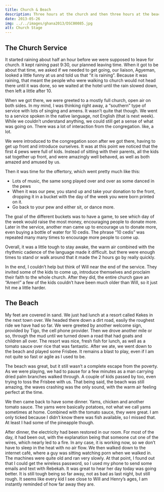 ```yaml
---
title: Church & Beach
description: Three hours at the church and then three hours at the beach
date: 2013-05-26
img: ../../images/ghana2013/DSC00085.jpg
alt: Church Stage
---
```


## The Church Service

It started raining about half an hour before we were supposed to leave for church. It kept raining past 9:30, our planned leaving time. When it got to be about that time, we asked if we needed to get going, our liaison, Agyeman, looked a little funny at us and told us that “it is raining”. Because it was raining, that meant the people who were walking to church would not head there until it was done, so we waited at the hotel until the rain slowed down, then left a little after 10.

When we got there, we were greeted to a mostly full church, open air on both sides. In my mind, I was thinking right away, a “southern” type of service with lots of singing and amens. It wasn’t quite that though. We went to a service spoken in the native language, not English (that is next week). While we couldn’t understand anything, we could still get a sense of what was going on. There was a lot of interaction from the congregation. like, a lot.

We were introduced to the congregation soon after we got there, having to get up front and introduce ourselves. It was at this point we noticed that the first 4 pews were full of kids. Instead of sitting with their parents, all the kids sat together up front, and were amazingly well behaved, as well as both amazed and amused by us.

Then it was time for the offertory, which went pretty much like this:

* Lots of music, the same song played over and over as some danced in the pews
* When it was our pew, you stand up and take your donation to the front, dropping it in a bucket with the day of the week you were born printed on it.
* Go back to your pew and either sit, or dance more.

The goal of the different buckets was to have a game, to see which day of the week would raise the most money, encouraging people to donate more. Later in the service, another man came up to encourage us to donate more, even buying a bottle of water for 10 cedis. The phrase “10 cedis” was repeated many many times to encourage more people to come up.

Overall, it was a little tough to stay awake, the warm air combined with the rhythmic cadence of the language made it difficult. but there were enough times to stand or walk around that it made the 2 hours go by really quickly.

In the end, I couldn’t help but think of Will near the end of the service. They invited some of the kids to come up, introduce themselves and proclaim their faith to the whole church. After they did, the entire church gave an “Amen!” a few of the kids couldn’t have been much older than Will, so it just hit me a little harder.

## The Beach

My feet are covered in sand. We just had lunch at a resort called Kekes in the next town over. We headed there down a dirt road, easily the roughest ride we have had so far. We were greeted by another welcome sign, provided by Tigo, the cell phone provider. Then we drove another mile or so, through the mud until we turned down a road that had goats and children all over. The resort was nice, fresh fish for lunch, as well as a tomato sauce over rice that was fantastic. After we ate, we went down to the beach and played some Frisbee. It remains a blast to play, even if I am not quite so fast or agile as I used to be.

The beach was great, but it still wasn’t a complete escape from the poverty. As we were playing, we had to pause for a few minutes as a man carrying dried palm branches walked through. A couple of kids passed by too, even trying to toss the Frisbee with us. That being said, the beach was still amazing, the waves crashing was the only sound, with the warm air feeling perfect at the time.

We then came back to have some dinner. Yams, chicken and another tomato sauce. The yams were basically potatoes, not what we call yams sometimes at home. Combined with the tomato sauce, they were great. I am only ticked because I didn’t know there was fish available, so I missed that. At least I had some of the pineapple though.

After dinner, the electricity had been restored in our room. For most of the day, it had been out, with the explanation being that someone cut one of the wires, which nearly led to a fire. In any case, it is working now, so we don’t have to sleep in the heat with no air flow. We then walked down to the internet café, where a guy was sitting watching porn when we walked in. The machines were quite old and ran very slowly. At that point, I found out that I could get the wireless password, so I used my phone to send some emails and text with Rebekah. It was great to hear her day today was going better. It is still tough being so far away, not as bad as last night, but still rough. It seems like every kid I see close to Will and Henry’s ages, I am instantly reminded of how far away they are.